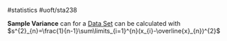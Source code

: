 #statistics 
#uoft/sta238 

**Sample Variance** can for a [Data Set](Data%20Set.md) can be calculated with $s^{2}_{n}=\frac{1}{n-1}\sum\limits_{i=1}^{n}(x_{i}-\overline{x}_{n})^{2}$